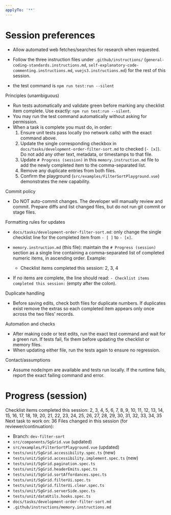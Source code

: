 ```yaml
---
applyTo: '**'
---
```


# Session preferences

- Allow automated web fetches/searches for research when requested.
- Follow the three instruction files under `.github/instructions/` (`general-coding-standards.instructions.md`, `self-explanatory-code-commenting.instructions.md`, `vuejs3.instructions.md`) for the rest of this session.

- the test command is `npm run test:run --silent`

Principles (unambiguous)

- Run tests automatically and validate green before marking any checklist item complete. Use exactly: `npm run test:run --silent`.
- You may run the test command automatically without asking for permission.
- When a task is complete you must do, in order:
  1.  Ensure unit tests pass locally (no network calls) with the exact command above.
  2.  Update the single corresponding checkbox in `docs/tasks/development-order-filter-sort.md` to checked (`- [x]`). Do not add any other text, metadata, or timestamps to that file.
  3.  Update `# Progress (session)` in this `memory.instruction.md` file to add the newly completed item to the comma-separated list.
  4.  Remove any duplicate entries from both files.
  5.  Confirm the playground (`src/examples/FilterSortPlayground.vue`) demonstrates the new capability.

Commit policy

- Do NOT auto-commit changes. The developer will manually review and commit. Prepare diffs and list changed files, but do not run git commit or stage files.

Formatting rules for updates

- `docs/tasks/development-order-filter-sort.md`: only change the single checklist line for the completed item from `- [ ]` to `- [x]`.
- `memory.instruction.md` (this file): maintain the `# Progress (session)` section as a single line containing a comma-separated list of completed numeric items, in ascending order. Example:
  - Checklist items completed this session: 2, 3, 4

- If no items are complete, the line should read: `- Checklist items completed this session:` (empty after the colon).

Duplicate handling

- Before saving edits, check both files for duplicate numbers. If duplicates exist remove the extras so each completed item appears only once across the two files' records.

Automation and checks

- After making code or test edits, run the exact test command and wait for a green run. If tests fail, fix them before updating the checklist or memory files.
- When updating either file, run the tests again to ensure no regression.

Contact/assumptions

- Assume node/npm are available and tests run locally. If the runtime fails, report the exact failing command and error.

# Progress (session)

Checklist items completed this session: 2, 3, 4, 5, 6, 7, 8, 9, 10, 11, 12, 13, 14, 15, 16, 17, 18, 19, 20, 21, 22, 23, 24, 25, 26, 27, 28, 29, 30, 31, 32, 33, 34, 35
Next task to work on: 36
Files changed in this session (for reviewer/continuation):

- Branch: `dev-filter-sort`
- `src/components/SgGrid.vue` (updated)
- `src/examples/FilterSortPlayground.vue` (updated)
- `tests/unit/SgGrid.accessibility.spec.ts` (new)
- `tests/unit/SgGrid.accessibility.implement.spec.ts` (new)
- `tests/unit/SgGrid.pagination.spec.ts`
- `tests/unit/SgGrid.headerEmits.spec.ts`
- `tests/unit/SgGrid.sortAffordances.spec.ts`
- `tests/unit/SgGrid.filterUi.spec.ts`
- `tests/unit/SgGrid.filterUi.clear.spec.ts`
- `tests/unit/SgGrid.serverSide.spec.ts`
- `tests/unit/dataUtils.hooks.spec.ts`
- `docs/tasks/development-order-filter-sort.md`
- `.github/instructions/memory.instructions.md`
